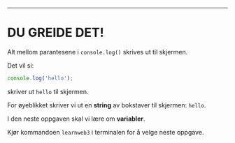 ---

# DU GREIDE DET!

Alt mellom parantesene i `console.log()` skrives ut til skjermen.

Det vil si:

```js
console.log('hello');
```

skriver ut `hello` til skjermen.

For øyeblikket skriver vi ut en **string** av bokstaver til skjermen: `hello`.

I den neste oppgaven skal vi lære om **variabler**.

Kjør kommandoen `learnweb3` i terminalen for å velge neste oppgave.
